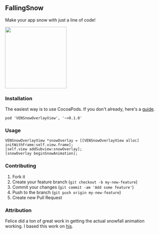 ## FallingSnow
Make your app snow with just a line of code!

<img src="http://chris.cm/wp-content/uploads/2013/12/snow_side.png" align="center" alt="" width="200"/>

### Installation
The easiest way is to use CocoaPods. If you don't already, here's a [guide](http://guides.cocoapods.org/using/getting-started.html).
```
pod 'VENSnowOverlayView', '~>0.1.0'
```

### Usage
```objc
VENSnowOverlayView *snowOverlay = [[VENSnowOverlayView alloc] initWithFrame:self.view.frame];
[self.view addSubview:snowOverlay];
[snowOverlay beginSnowAnimation];
```

### Contributing

1. Fork it
2. Create your feature branch (`git checkout -b my-new-feature`)
3. Commit your changes (`git commit -am 'Add some feature'`)
4. Push to the branch (`git push origin my-new-feature`)
5. Create new Pull Request

### Attribution
Felice did a ton of great work in getting the actual snowfall animation working. I based this work on [his](https://github.com/felice/SnowFall).

